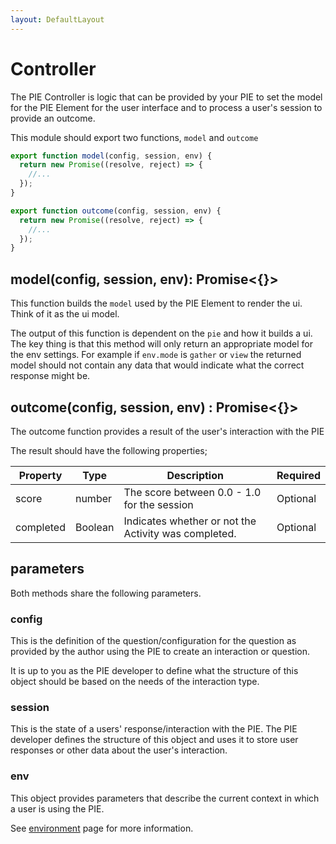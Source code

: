 ```yaml
---
layout: DefaultLayout
---
```


# Controller

The PIE Controller is logic that can be provided by your PIE to set the model for the PIE Element for the user interface and to process a user's session to provide an outcome.

This module should export two functions, `model` and `outcome`

```javascript
export function model(config, session, env) {
  return new Promise((resolve, reject) => {
    //...
  });
}

export function outcome(config, session, env) {
  return new Promise((resolve, reject) => {
    //...
  });
}
```

## model(config, session, env): Promise<{}>

This function builds the `model` used by the PIE Element to render the ui. Think of it as the ui model.

The output of this function is dependent on the `pie` and how it builds a ui. The key thing is that this method will only return an appropriate model for the env settings. For example if `env.mode` is `gather` or `view` the returned model should not contain any data that would indicate what the correct response might be.

## outcome(config, session, env) : Promise<{}>

The outcome function provides a result of the user's interaction with the PIE

The result should have the following properties;

| Property  | Type    | Description                                          | Required |
| --------- | ------- | ---------------------------------------------------- | -------- |
| score     | number  | The score between 0.0 - 1.0 for the session          | Optional |
| completed | Boolean | Indicates whether or not the Activity was completed. | Optional |

## parameters

Both methods share the following parameters.

### config

This is the definition of the question/configuration for the question as provided by the author using the PIE to create an interaction or question.

It is up to you as the PIE developer to define what the structure of this object should be based on the needs of the interaction type.

### session

This is the state of a users' response/interaction with the PIE. The PIE developer defines the structure of this object and uses it to store user responses or other data about the user's interaction.

### env

This object provides parameters that describe the current context in which a user is using the PIE.

See [environment](environment.md) page for more information.
